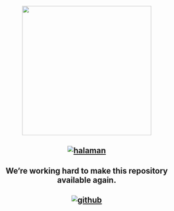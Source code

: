 <p align="center">
<a href="https://ryuffhant.github.io/candycbt"><img src="https://pngimg.com/uploads/under_construction/under_construction_PNG66.png" width="350" height="350"></a>
</p>

## <div align="center"> [![halaman](https://img.shields.io/badge/Go%20to-Frontpage-blue?logo=homeadvisor)](https://ryuffhant.github.io/candycbt) </div>

<h2 align="center">We’re working hard to make this repository available again.</h2>

## <div align="center"> [![github](https://img.shields.io/badge/Hosted-Github-green?logo=github)](https://github) </div>
